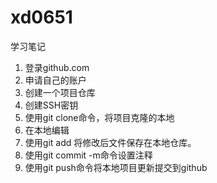 # xd0651

学习笔记

1. 登录github.com
2. 申请自己的账户
3. 创建一个项目仓库
4. 创建SSH密钥
5. 使用git clone命令，将项目克隆的本地
6. 在本地编辑
7. 使用git add 将修改后文件保存在本地仓库。
8. 使用git commit -m命令设置注释
9. 使用git push命令将本地项目更新提交到github
